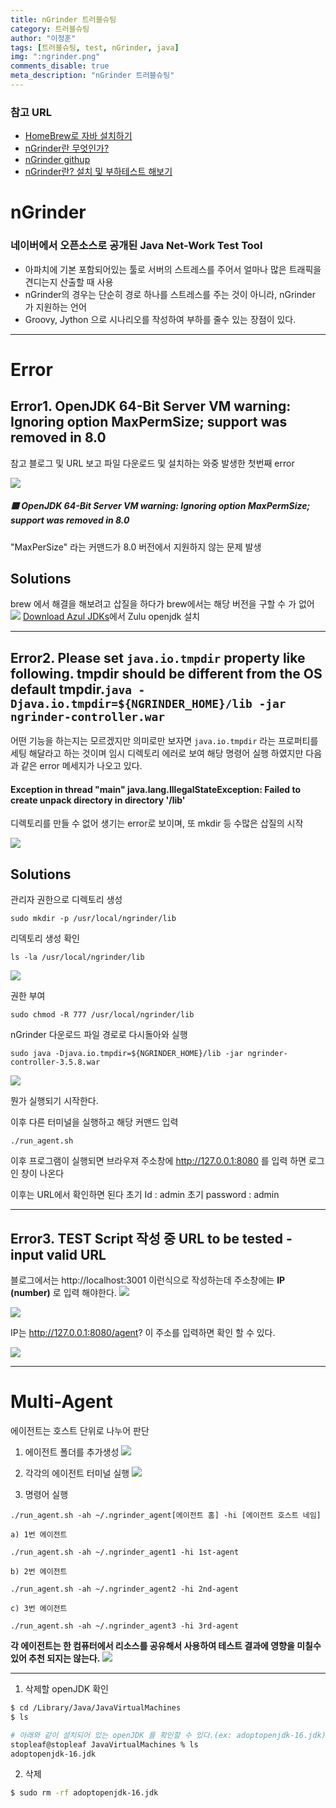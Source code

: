 ```yaml
---
title: nGrinder 트러블슈팅
category: 트러블슈팅
author: "이정훈"
tags: [트러블슈팅, test, nGrinder, java]
img: ":ngrinder.png"
comments_disable: true
meta_description: "nGrinder 트러블슈팅"
---
```


### 참고 URL

- [HomeBrew로 자바 설치하기]('https://hyeon-gomi.tistory.com/entry/Java-Homebrew%EB%A1%9C-%EC%9E%90%EB%B0%94-%EC%84%A4%EC%B9%98%ED%95%98%EA%B8%B0-feat-Java%EC%9D%98-%EC%A0%95%EC%84%9D%EA%B8%B0%EC%B4%88%ED%8E%B8')
- [nGrinder란 무엇인가?]('https://blog.lovizu.com/entry/nGrinder-%EB%9E%80-%EB%AC%B4%EC%97%87%EC%9D%B8%EA%B0%80-%EC%82%AC%EC%9A%A9-%ED%9B%84%EA%B8%B0')
- [nGrinder githup]('https://github.com/naver')
- [nGrinder란? 설치 및 부하테스트 해보기]('https://developer-c.tistory.com/55')

# nGrinder

### 네이버에서 오픈소스로 공개된 Java Net-Work Test Tool

- 아파치에 기본 포함되어있는 툴로 서버의 스트레스를 주어서 얼마나 많은 트래픽을 견디는지 산출할 때 사용
- nGrinder의 경우는 단순히 경로 하나를 스트레스를 주는 것이 아니라, nGrinder 가 지원하는 언어
- Groovy, Jython 으로 시나리오를 작성하여 부하를 줄수 있는 장점이 있다.

---

# Error

## Error1. OpenJDK 64-Bit Server VM warning: Ignoring option MaxPermSize; support was removed in 8.0

참고 블로그 및 URL 보고 파일 다운로드 및 설치하는 와중 발생한 첫번째 error

![](https://i.imgur.com/6xAp510.png)

##### 🟥 OpenJDK 64-Bit Server VM warning: Ignoring option MaxPermSize; support was removed in 8.0

"MaxPerSize" 라는 커맨드가 8.0 버전에서 지원하지 않는 문제 발생

## Solutions

brew 에서 해결을 해보려고 삽질을 하다가 brew에서는 해당 버전을 구할 수 가 없어
![](https://i.imgur.com/UiBlaKu.png)
[Download Azul JDKs]('https://www.azul.com/downloads/?version=java-11-lts&os=macos&architecture=arm-64-bit&package=jdk')에서 Zulu openjdk 설치

---

## Error2. Please set `java.io.tmpdir` property like following. tmpdir should be different from the OS default tmpdir.`java -Djava.io.tmpdir=${NGRINDER_HOME}/lib -jar ngrinder-controller.war`

어떤 기능을 하는지는 모르겠지만 의미로만 보자면 `java.io.tmpdir` 라는 프로퍼티를 세팅 해달라고 하는 것이며 임시 디렉토리 에러로 보여 해당 명령어 실행 하였지만 다음과 같은 error 메세지가 나오고 있다.

#### Exception in thread "main" java.lang.IllegalStateException: Failed to create unpack directory in directory '/lib'

디렉토리를 만들 수 없어 생기는 error로 보이며, 또 mkdir 등 수많은 삽질의 시작

![](https://i.imgur.com/vDImPwN.png)

## Solutions

관리자 권한으로 디렉토리 생성

```
sudo mkdir -p /usr/local/ngrinder/lib
```

리덱토리 생성 확인

```
ls -la /usr/local/ngrinder/lib
```

![](https://i.imgur.com/UQsIkk6.png)

권한 부여

```
sudo chmod -R 777 /usr/local/ngrinder/lib
```

nGrinder 다운로드 파일 경로로 다시돌아와 실행

```
sudo java -Djava.io.tmpdir=${NGRINDER_HOME}/lib -jar ngrinder-controller-3.5.8.war
```

![](https://i.imgur.com/3MEnBwz.png)

뭔가 실행되기 시작한다.

이후 다른 터미널을 실행하고 해당 커맨드 입력

```
./run_agent.sh
```

이후 프로그램이 실행되면
브라우져 주소창에 http://127.0.0.1:8080 를 입력 하면 로그인 창이 나온다

이후는 URL에서 확인하면 된다
초기 Id : admin
초기 password : admin

---

## Error3. TEST Script 작성 중 URL to be tested - **input valid URL**

블로그에서는 http://localhost:3001 이런식으로 작성하는데
주소창에는 **IP (number)** 로 입력 해야한다.
![](https://i.imgur.com/CyZlXQb.png)

![](https://i.imgur.com/FxOsqB2.png)

IP는 http://127.0.0.1:8080/agent? 이 주소를 입력하면 확인 할 수 있다.

![](https://i.imgur.com/yopMIqH.png)

---

# Multi-Agent

에이전트는 호스트 단위로 나누어 판단

1. 에이전트 폴더를 추가생성
   ![](https://i.imgur.com/BSEiz0Q.png)

2. 각각의 에이전트 터미널 실행
   ![](https://i.imgur.com/wlNgxxs.jpg)

3. 명령어 실행

```
./run_agent.sh -ah ~/.ngrinder_agent[에이전트 홈] -hi [에이전트 호스트 네임]
```

    a) 1번 에이전트

```
./run_agent.sh -ah ~/.ngrinder_agent1 -hi 1st-agent
```

    b) 2번 에이전트

```
./run_agent.sh -ah ~/.ngrinder_agent2 -hi 2nd-agent
```

    c) 3번 에이전트

```
./run_agent.sh -ah ~/.ngrinder_agent3 -hi 3rd-agent
```

**각 에이전트는 한 컴퓨터에서 리소스를 공유해서 사용하여 테스트 결과에 영향을 미칠수 있어
추천 되지는 않는다.**
![](https://i.imgur.com/3LvEfyB.png)

---

1. 삭제할 openJDK 확인

```bash
$ cd /Library/Java/JavaVirtualMachines
$ ls
```

```bash
# 아래와 같이 설치되어 있는 openJDK 를 확인할 수 있다.(ex: adoptopenjdk-16.jdk)
stopleaf@stopleaf JavaVirtualMachines % ls
adoptopenjdk-16.jdk
```

2. 삭제

```bash
$ sudo rm -rf adoptopenjdk-16.jdk
```
